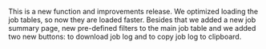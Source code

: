 
This is a new function and improvements release. We optimized loading the job tables,
so now they are loaded faster. Besides that we added a new job summary page,
new pre-defined filters to the main job table and we added two new buttons: to
download job log and to copy job log to clipboard.
